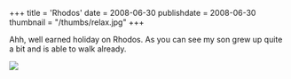 +++
title = 'Rhodos'
date = 2008-06-30
publishdate = 2008-06-30
thumbnail = "/thumbs/relax.jpg"
+++

Ahh, well earned holiday on Rhodos. As you can see my son grew up quite a bit and is able to walk already.

<a href="http://picasaweb.google.be/koen.serry/BloggerFotoS/photo?authkey=wBaBiukjQjQ#5217430386495285426">
<img src="http://lh5.ggpht.com/koen.serry/SGgJSxthaLI/AAAAAAAAAF4/n5q1Y36--3A/s144/IMG_0769.JPG" />
</a>
